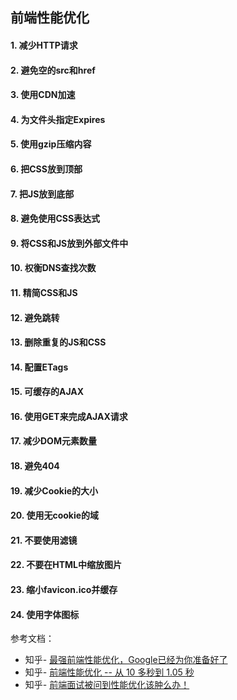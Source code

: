 ## 前端性能优化
#### 1. 减少HTTP请求
#### 2. 避免空的src和href
#### 3. 使用CDN加速
#### 4. 为文件头指定Expires
#### 5. 使用gzip压缩内容
#### 6. 把CSS放到顶部
#### 7. 把JS放到底部
#### 8. 避免使用CSS表达式
#### 9. 将CSS和JS放到外部文件中
#### 10. 权衡DNS查找次数
#### 11. 精简CSS和JS
#### 12. 避免跳转
#### 13. 删除重复的JS和CSS
#### 14. 配置ETags
#### 15. 可缓存的AJAX
#### 16. 使用GET来完成AJAX请求
#### 17. 减少DOM元素数量
#### 18. 避免404
#### 19. 减少Cookie的大小
#### 20. 使用无cookie的域
#### 21. 不要使用滤镜
#### 22. 不要在HTML中缩放图片
#### 23. 缩小favicon.ico并缓存
#### 24. 使用字体图标


参考文档：

- 知乎- [最强前端性能优化，Google已经为你准备好了](https://zhuanlan.zhihu.com/p/67134654)
- 知乎- [前端性能优化 -- 从 10 多秒到 1.05 秒](https://zhuanlan.zhihu.com/p/37933807)
- 知乎- [前端面试被问到性能优化该肿么办！](https://zhuanlan.zhihu.com/p/45527196)
